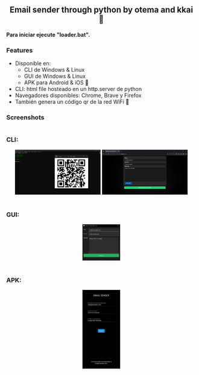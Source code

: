 <h2 align="center">Email sender through python by otema and kkai 📨</h2>

#### Para iniciar ejecute "loader.bat".

### Features
* Disponible en:
  * CLI de Windows & Linux
  * GUI de Windows & Linux
  * APK para Android & iOS 📱
* CLI: html file hosteado en un http.server de python
* Navegadores disponibles: Chrome, Brave y Firefox
* También genera un código qr de la red WiFi 📶

### Screenshots

#

<h3 align="left">CLI:</h3>
<p align="center">
 <img src="/assets/readme/cli.png" width="45%">
 <img src="/assets/readme/localhost.png" width="45%">
</p>


#

<h3 align="left">GUI:</h3>
<p align="center"><img src="/assets/readme/gui.png" width="20%"></p>

#

<h3 align="left">APK:</h3>
<p align="center"><img src="/assets/readme/apk.jpg" width="20%"></p>

